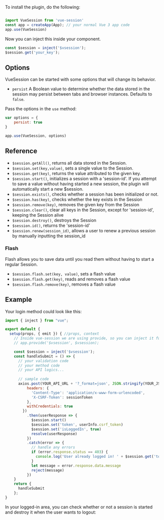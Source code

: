 To install the plugin, do the following:

```javascript

import VueSession from 'vue-session'
const app = createApp(App); // your normal Vue 3 app code
app.use(VueSession)

```

Now you can inject this inside your component.

```javascript
const $session = inject('$vsession');
$session.get('your_key');
```
## Options

VueSession can be started with some options that will change its behavior.

- `persist` A Boolean value to determine whether the data stored in the session may persist between tabs and browser instances. Defaults to `false`.

Pass the options in the `use` method:

```javascript
var options = {
    persist: true
}

app.use(VueSession, options)
```

## Reference

- `$session.getAll()`, returns all data stored in the Session.
- `$session.set(key,value)`, sets a single value to the Session.
- `$session.get(key)`, returns the value attributed to the given key.
- `$session.start()`, initializes a session with a 'session-id'. If you attempt to save a value without having started a new session, the plugin will automatically start a new $session.
- `$session.exists()`, checks whether a session has been initialized or not.
- `$session.has(key)`, checks whether the key exists in the Session
- `$session.remove(key)`, removes the given key from the Session
- `$session.clear()`, clear all keys in the Session, except for 'session-id', keeping the Session alive
- `$session.destroy()`, destroys the Session
- `$session.id()`, returns the 'session-id'
- `$session.renew(session_id)`, allows a user to renew a previous session by manually inputting the session_id

### Flash

Flash allows you to save data until you read them without having to start a regular Session.

- `$session.flash.set(key, value)`, sets a flash value
- `$session.flash.get(key)`, reads and removes a flash value
- `$session.flash.remove(key)`, removes a flash value


## Example

Your login method could look like this:

```javascript
import { inject } from "vue";

export default {
  setup(props, { emit }) { //props, context
    // Inside vue-session we are using provide, so you can inject it further
    // app.provide('$vsession', $vsession);

    const $session = inject('$vsession');
    const handleSubmit = () => {
      // your validation code
      // your method code
      // your API logics...
      
      // sample code
      axios.post(YOUR_API_URL + '?_format=json', JSON.stringify(YOUR_JSON), {
          headers: {
            'Content-Type': 'application/x-www-form-urlencoded',
            'X-CSRF-Token': sessionToken
          },
          withCredentials: true
        })
          .then(userResponse => {
            $session.start()
            $session.set('token', userInfo.csrf_token)
            $session.set('isLoggedIn', true)
            resolve(userResponse)
          })
          .catch(error => {
            // handle any errors
            if (error.response.status == 403) {
              console.log('User already logged in! ' + $session.get('token'))
            }
            let message = error.response.data.message
            reject(message)
          })
    }
    return {
      handleSubmit
    };
}
```

In your logged-in area, you can check whether or not a session is started and destroy it when the user wants to logout:
